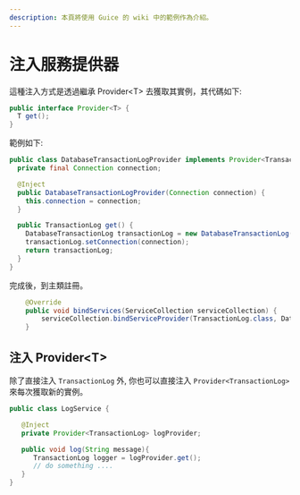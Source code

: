 ```yaml
---
description: 本頁將使用 Guice 的 wiki 中的範例作為介紹。
---
```


# 注入服務提供器

這種注入方式是透過繼承 Provider\<T> 去獲取其實例，其代碼如下:

```java
public interface Provider<T> {
  T get();
}
```

範例如下:

```java
public class DatabaseTransactionLogProvider implements Provider<TransactionLog> {
  private final Connection connection;

  @Inject
  public DatabaseTransactionLogProvider(Connection connection) {
    this.connection = connection;
  }

  public TransactionLog get() {
    DatabaseTransactionLog transactionLog = new DatabaseTransactionLog();
    transactionLog.setConnection(connection);
    return transactionLog;
  }
}
```

完成後，到主類註冊。

```java
    @Override
    public void bindServices(ServiceCollection serviceCollection) {
        serviceCollection.bindServiceProvider(TransactionLog.class, DatabaseTransactionLogProvider.class);
    }
```

## 注入 Provider\<T>

除了直接注入 `TransactionLog` 外, 你也可以直接注入 `Provider<TransactionLog>` 來每次獲取新的實例。

```java
public class LogService {

   @Inject
   private Provider<TransactionLog> logProvider;

   public void log(String message){
      TransactionLog logger = logProvider.get();
      // do something ....
   }
}
```

